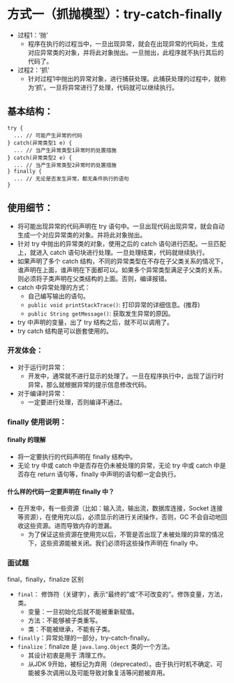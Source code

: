 # 方式一（抓抛模型）：try-catch-finally

* 过程1：‘抛’
    * 程序在执行的过程当中，一旦出现异常，就会在出现异常的代码处，生成对应异常类的对象，并将此对象抛出。一旦抛出，此程序就不执行其后的代码了。
* 过程2：‘抓’
    * 针对过程1中抛出的异常对象，进行捕获处理。此捕获处理的过程中，就称为‘抓’。一旦将异常进行了处理，代码就可以继续执行。

## 基本结构：

```
try {
  ... // 可能产生异常的代码  
} catch(异常类型1 e) {
  ... // 当产生异常类型1异常时的处置措施
} catch(异常类型2 e) {
  ... // 当产生异常类型2异常时的处置措施
} finally {
  ... // 无论是否发生异常，都无条件执行的语句
}
```

## 使用细节：

* 将可能出现异常的代码声明在 try 语句中。一旦出现代码出现异常，就会自动生成一个对应异常类的对象。并将此对象抛出。
* 针对 try 中抛出的异常类的对象，使用之后的 catch 语句进行匹配。一旦匹配上，就进入 catch 语句块进行处理。一旦处理结束，代码就继续执行。
* 如果声明了多个 catch 结构，不同的异常类型在不存在子父类关系的情况下，谁声明在上面，谁声明在下面都可以。如果多个异常类型满足子父类的关系，则必须将子类声明在父类结构的上面。否则，编译报错。
* catch 中异常处理的方式：
    * 自己编写输出的语句。
    * `public void printStackTrace()`: 打印异常的详细信息。(推荐)
    * `public String getMessage()`: 获取发生异常的原因。
* try 中声明的变量，出了 try 结构之后，就不可以调用了。
* try catch 结构是可以嵌套使用的。

### 开发体会：

* 对于运行时异常：
    * 开发中，通常就不进行显示的处理了。一旦在程序执行中，出现了运行时异常，那么就根据异常的提示信息修改代码。
* 对于编译时异常：
    * 一定要进行处理，否则编译不通过。

### finally 使用说明：

#### finally 的理解

* 将一定要执行的代码声明在 finally 结构中。
* 无论 try 中或 catch 中是否存在仍未被处理的异常，无论 try 中或 catch 中是否存在 return 语句等，finally 中声明的语句都一定会执行。

#### 什么样的代码一定要声明在 finally 中？

* 在开发中，有一些资源（比如：输入流，输出流，数据库连接，Socket 连接等资源），在使用完以后，必须显示的进行关闭操作，否则，GC
  不会自动地回收这些资源。进而导致内存的泄漏。
    * 为了保证这些资源在使用完以后，不管是否出现了未被处理的异常的情况下，这些资源能被关闭。我们必须将这些操作声明在
      finally 中。

### 面试题

final，finally，finalize 区别

* `final`： 修饰符（关键字），表示“最终的”或“不可改变的”。修饰变量，方法，类。
    * 变量：一旦初始化后就不能被重新赋值。
    * 方法：不能够被子类重写。
    * 类：不能被继承，不能有子类。
* `finally`：异常处理的一部分，try-catch-finally。
* `finalize`：finalize 是 `java.lang.Object` 类的一个方法。
    * 其设计初衷是用于 清理工作。
    * 从JDK 9开始，被标记为弃用（deprecated）。由于执行时机不确定、可能被多次调用以及可能导致对象复活等问题被弃用。